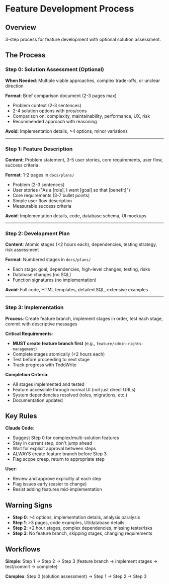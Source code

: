 # Feature Development Process

## Overview
3-step process for feature development with optional solution assessment.

## The Process

### Step 0: Solution Assessment (Optional)
**When Needed**: Multiple viable approaches, complex trade-offs, or unclear direction

**Format**: Brief comparison document (2-3 pages max)
- Problem context (2-3 sentences)  
- 2-4 solution options with pros/cons
- Comparison on: complexity, maintainability, performance, UX, risk
- Recommended approach with reasoning

**Avoid**: Implementation details, >4 options, minor variations

---

### Step 1: Feature Description
**Content**: Problem statement, 3-5 user stories, core requirements, user flow, success criteria

**Format**: 1-2 pages in `docs/plans/`
- Problem (2-3 sentences)
- User stories ("As a [role], I want [goal] so that [benefit]")  
- Core requirements (3-7 bullet points)
- Simple user flow description
- Measurable success criteria

**Avoid**: Implementation details, code, database schema, UI mockups

---

### Step 2: Development Plan
**Content**: Atomic stages (<2 hours each), dependencies, testing strategy, risk assessment

**Format**: Numbered stages in `docs/plans/`
- Each stage: goal, dependencies, high-level changes, testing, risks
- Database changes (no SQL)
- Function signatures (no implementation)

**Avoid**: Full code, HTML templates, detailed SQL, extensive examples

---

### Step 3: Implementation
**Process**: Create feature branch, implement stages in order, test each stage, commit with descriptive messages

**Critical Requirements**:
- **MUST create feature branch first** (e.g., `feature/admin-rights-management`)
- Complete stages atomically (<2 hours each)
- Test before proceeding to next stage
- Track progress with TodoWrite

**Completion Criteria**:
- All stages implemented and tested
- Feature accessible through normal UI (not just direct URLs)
- System dependencies resolved (roles, migrations, etc.)
- Documentation updated

## Key Rules

**Claude Code**:
- Suggest Step 0 for complex/multi-solution features  
- Stay in current step, don't jump ahead
- Wait for explicit approval between steps
- ALWAYS create feature branch before Step 3
- Flag scope creep, return to appropriate step

**User**:
- Review and approve explicitly at each step
- Flag issues early (easier to change)
- Resist adding features mid-implementation

## Warning Signs
- **Step 0**: >4 options, implementation details, analysis paralysis
- **Step 1**: >3 pages, code examples, UI/database details  
- **Step 2**: >2 hour stages, complex dependencies, missing tests/risks
- **Step 3**: No feature branch, skipping stages, changing requirements

## Workflows

**Simple**: Step 1 → Step 2 → Step 3 (feature branch → implement stages → test/commit → complete)

**Complex**: Step 0 (solution assessment) → Step 1 → Step 2 → Step 3